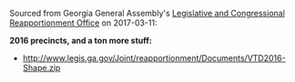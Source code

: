 Sourced from Georgia General Assembly's [Legislative and Congressional Reapportionment Office](http://www.legis.ga.gov/Joint/reapportionment/en-US/default.aspx) on 2017-03-11:

**2016 precincts, and a ton more stuff:**

- http://www.legis.ga.gov/Joint/reapportionment/Documents/VTD2016-Shape.zip
